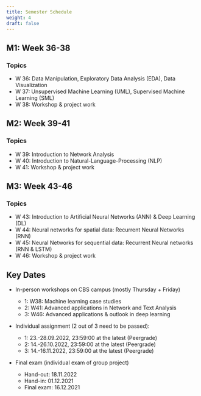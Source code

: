 ```yaml
---
title: Semester Schedule
weight: 4
draft: false
---
```


## M1: Week 36-38

### Topics

* W 36: Data Manipulation, Exploratory Data Analysis (EDA), Data Visualization
* W 37: Unsupervised Machine Learning (UML), Supervised Machine Learning (SML)
* W 38: Workshop & project work 

   
## M2: Week 39-41

### Topics

* W 39: Introduction to Network Analysis
* W 40: Introduction to Natural-Language-Processing (NLP)
* W 41: Workshop & project work
   
## M3: Week 43-46

### Topics

* W 43: Introduction to Artificial Neural Networks (ANN) & Deep Learning (DL)
* W 44: Neural networks for spatial data: Recurrent Neural Networks (RNN)
* W 45: Neural Networks for sequential data: Recurrent Neural networks (RNN & LSTM)
* W 46: Workshop & project work 

## Key Dates

* In-person workshops on CBS campus (mostly Thursday + Friday)
   * 1: W38: Machine learning case studies
   * 2: W41: Advanced applications in Network and Text Analysis
   * 3: W46: Advanced applications & outlook in deep learning


* Individual assignment (2 out of 3 need to be passed): 
   * 1: 23.-28.09.2022, 23:59:00 at the latest (Peergrade) 
   * 2: 14.-26.10.2022, 23:59:00 at the latest (Peergrade) 
   * 3: 14.-16.11.2022, 23:59:00 at the latest (Peergrade) 
   
* Final exam (individual exam of group project)
  * Hand-out: 18.11.2022
  * Hand-in: 01.12.2021
  * Final exam: 16.12.2021

  

